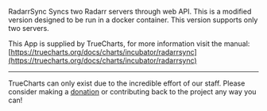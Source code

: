 RadarrSync Syncs two Radarr servers through web API. This is a modified version designed to be run in a docker container. This version supports only two servers.


This App is supplied by TrueCharts, for more information visit the manual: [https://truecharts.org/docs/charts/incubator/radarrsync](https://truecharts.org/docs/charts/incubator/radarrsync)

---

TrueCharts can only exist due to the incredible effort of our staff.
Please consider making a [donation](https://truecharts.org/docs/about/sponsor) or contributing back to the project any way you can!
